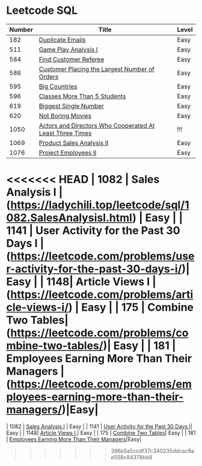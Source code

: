 # Leetcode SQL

| Number | Title | Level |
| ------ | ----- | ---------- |
| 182    | [Duplicate Emails](https://leetcode.com/problems/duplicate-emails/ "somewebsite's Homepage") | Easy|
| 511   | [Game Play Analysis I](https://leetcode.com/problems/game-play-analysis-i/) | Easy | 
| 584 | [Find Customer Referee](https://leetcode.com/problems/find-customer-referee/) | Easy | 
| 586 | [Customer Placing the Largest Number of Orders](https://leetcode.com/problems/customer-placing-the-largest-number-of-orders/) | Easy | 
| 595 | [Big Countries](https://leetcode.com/problems/big-countries/) | Easy | link 
| 596 | [Classes More Than 5 Students](https://leetcode.com/problems/classes-more-than-5-students/)| Easy | 
| 619 | [Biggest Single Number](https://code.dennyzhang.com/biggest-single-number)| Easy |
| 620| [Not Boring Movies](https://leetcode.com/problems/not-boring-movies/) | Easy |
|1050| [Actors and Directors Who Cooperated At Least Three Times](https://leetcode.com/problems/actors-and-directors-who-cooperated-at-least-three-times/)| !!! |
|1069| [Product Sales Analysis II](https://circlecoder.com/product-sales-analysis-II/)|Easy|
|1076|[Project Employees II](https://xingxingpark.com/Leetcode-1076-Project-Employees-II/)|Easy|
<<<<<<< HEAD
| 1082 | Sales Analysis I | (https://ladychili.top/leetcode/sql/1082.SalesAnalysisI.html) | Easy |
| 1141 | User Activity for the Past 30 Days I | (https://leetcode.com/problems/user-activity-for-the-past-30-days-i/)| Easy |
| 1148| Article Views I | (https://leetcode.com/problems/article-views-i/) | Easy | 
| 175 | Combine Two Tables| (https://leetcode.com/problems/combine-two-tables/)| Easy |
| 181 | Employees Earning More Than Their Managers | (https://leetcode.com/problems/employees-earning-more-than-their-managers/)|Easy|
=======
| 1082 | [Sales Analysis I](https://ladychili.top/leetcode/sql/1082.SalesAnalysisI.html) | Easy |
| 1141 | [User Activity for the Past 30 Days I](https://leetcode.com/problems/user-activity-for-the-past-30-days-i/)| Easy |
| 1148| [Article Views I ](https://leetcode.com/problems/article-views-i/) | Easy | 
| 175 | [Combine Two Tables](https://leetcode.com/problems/combine-two-tables/)| Easy |
| 181 | [Employees Earning More Than Their Managers](https://leetcode.com/problems/employees-earning-more-than-their-managers/)|Easy|
>>>>>>> 396a5a5ccdf37c340235ddcac8ae558c84378bb8
